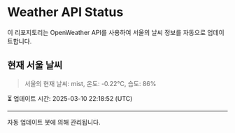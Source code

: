 
# Weather API Status

이 리포지토리는 OpenWeather API를 사용하여 서울의 날씨 정보를 자동으로 업데이트합니다.

## 현재 서울 날씨
> 서울의 현재 날씨: mist, 온도: -0.22°C, 습도: 86%

⏳ 업데이트 시간: 2025-03-10 22:18:52 (UTC)

---
자동 업데이트 봇에 의해 관리됩니다.

